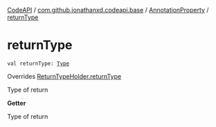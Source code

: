 [CodeAPI](../../index.md) / [com.github.jonathanxd.codeapi.base](../index.md) / [AnnotationProperty](index.md) / [returnType](.)

# returnType

`val returnType: `[`Type`](http://docs.oracle.com/javase/6/docs/api/java/lang/reflect/Type.html)

Overrides [ReturnTypeHolder.returnType](../-return-type-holder/return-type.md)

Type of return

**Getter**

Type of return

